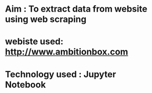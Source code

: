 # Aim : To extract data from website using web scraping

# webiste used: http://www.ambitionbox.com

# Technology used : Jupyter Notebook



